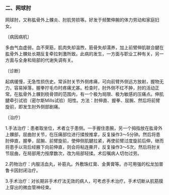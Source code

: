 ### 二、网球肘

网球肘，又称肱骨外上髁炎、肘肌劳损等。好发于频繁伸腕的体力劳动和家庭妇女。

〔病因病机〕

多由气血虚弱，血不荣筋，肌肉失却温煦，筋骨失却濡养，加上前臂伸肌联合腱在肱骨外上髁处长期反复牵拉刺激所致。此病的发生，一方面与职业工种有关，另一方面与全身和局部的代谢失调有关。

〔诊断〕

起病缓慢，无急性损伤史。常诉肘关节外侧疼痛，可向前臂外侧远方放射，握物无力，容易掉落，握拳拧毛巾时疼痛尤甚。检查时，肘外侧不红不肿，肘的活动正常。在肱骨外上髁到桡骨颈的范围内，有一个极为局限、极为敏感的压痛点。伸肌腱牵引试验（密尔斯Mills试验）阳性。方法：肘伸直、握拳、屈腕、然后将前臂旋前，即发生肘外侧部剧痛。

〔治疗〕

1.手法治疗：患者取坐位，术者立于患侧。一手握住患腕，另一个拇指放在肱骨外上髁部，屈曲肘关节，在压痛部位进行揉按推拿，反复操作3〜5分钟。然后将患肘伸直，握拳，屈腕、前臂旋前，使伸侧肌腱拉紧，再使前臂过度旋前后伸，继而将患手以背后经腋下向前伸直，则会将粘连撕开，反复操作3〜5次，然后将肘关节屈曲，在局部用力按摩数次，改为局部轻揉。术后嘱病人切勿过劳。

2.药物治疗：内服活血丸，补筋丸。外敷珠红膏、金黄膏等。亦可用强的松龙加普鲁卡因封闭治疗。

3.手术治疗：对长期非手术疗法无效的病人，可考虑手术治疗。手术切断从肌筋膜上穿出的微血管神经束。
